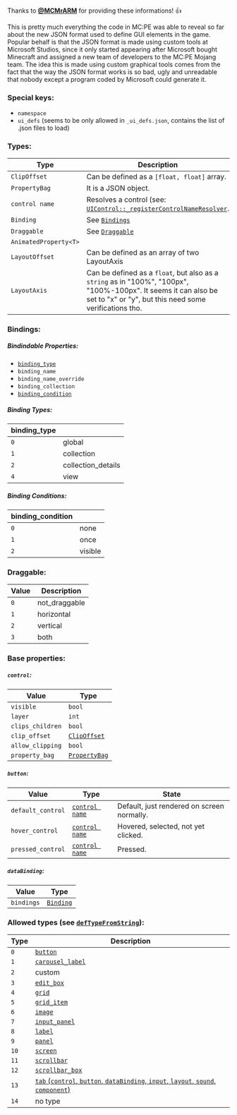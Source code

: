 Thanks to [**@MCMrARM**](https://github.com/MCMrARM) for providing these informations! :+1:

This is pretty much everything the code in MC:PE was able to reveal so far about the new JSON format used to define GUI elements in the game.
Popular behalf is that the JSON format is made using custom tools at Microsoft Studios, since it only started appearing after Microsoft bought Minecraft and assigned a new team of developers to the MC:PE Mojang team.
The idea this is made using custom graphical tools comes from the fact that the way the JSON format works is so bad, ugly and unreadable that nobody except a program coded by Microsoft could generate it.

### Special keys:
- `namespace`
- `ui_defs` (seems to be only allowed in `_ui_defs.json`, contains the list of .json files to load)

### Types:
| Type                   | Description                                                           |
| ---------------------- | --------------------------------------------------------------------- |
| `ClipOffset`           | Can be defined as a `[float, float]` array.                           |
| `PropertyBag`          | It is a JSON object.                                                  |
| `control name`         | Resolves a control (see: [`UIControl::_registerControlNameResolver`](#uicontrol_registercontentresolver).  |
| `Binding`              | See [`Bindings`](#bindings)                                           |
| `Draggable`            | See [`Draggable`](#draggable)                                         |
| `AnimatedProperty<T>`  |                                                                       |
| `LayoutOffset`         | Can be defined as an array of two LayoutAxis                          |
| `LayoutAxis`           | Can be defined as a `float`, but also as a `string` as in "100%", "100px", "100%-100px". It seems it can also be set to "x" or "y", but this need some verifications tho.  |


### Bindings:
##### Bindindable Properties:
- [`binding_type`](#binding-types)
- `binding_name`
- `binding_name_override`
- `binding_collection`
- [`binding_condition`](#binding-conditions)

##### Binding Types:
| binding_type  |                     |
| ------------- | ------------------- |
| `0`           | global              |
| `1`           | collection          |
| `2`           | collection_details  |
| `4`           | view                |

##### Binding Conditions:
| binding_condition  |         |
| ------------------ | ------- |
| `0`                | none    |
| `1`                | once    |
| `2`                | visible |

### Draggable:
| Value | Description    |
| ----- | -------------- |
| `0`   | not_draggable  |
| `1`   | horizontal     |
| `2`   | vertical       |
| `3`   | both           |

### Base properties:
##### `control`:
| Value             | Type                           |
| ----------------- | ------------------------------ |
| `visible`         | `bool`                         |
| `layer`           | `int`                          |
| `clips_children`  | `bool`                         |
| `clip_offset`     | [`ClipOffset`](#clipoffset)    |
| `allow_clipping`  | `bool`                         |
| `property_bag`    | [`PropertyBag`](#propertybag)  |

##### `button`:
| Value              | Type                           | State                                      |
| ------------------ | ------------------------------ | ------------------------------------------ |
| `default_control`  | [`control name`](#types)       | Default, just rendered on screen normally. |
| `hover_control`    | [`control name`](#types)       | Hovered, selected, not yet clicked.        |
| `pressed_control`  | [`control name`](#types)       | Pressed.                                   |

##### `dataBinding`:
| Value              | Type                           |
| ------------------ | ------------------------------ |
| `bindings`         | [`Binding`](#bindings)         |

### Allowed types (see [`defTypeFromString`](#defTypeFromString)):
| Type | Description                                                                                  |
| ---- | -------------------------------------------------------------------------------------------- |
| `0`  | [`button`](#button)                                                                          |
| `1`  | [`carousel_label`](#carousel_label)                                                          |
| `2`  | custom                                                                                       |
| `3`  | [`edit_box`](#edit_box)                                                                      |
| `4`  | [`grid`](#grid)                                                                              |
| `5`  | [`grid_item`](#grid_item)                                                                    |
| `6`  | [`image`](#image)                                                                            |
| `7`  | [`input_panel`](#input_panel)                                                                |
| `8`  | [`label`](#label)                                                                            |
| `9`  | [`panel`](#panel)                                                                            |
| `10` | [`screen`](#screen)                                                                          |
| `11` | [`scrollbar`](#scrollbar)                                                                    |
| `12` | [`scrollbar_box`](#scrollbar_box)                                                            |
| `13` | [`tab` (`control`, `button`, `dataBinding`, `input`, `layout`, `sound`, `component`)](#tab)  |
| `14` | no type                                                                                      |
